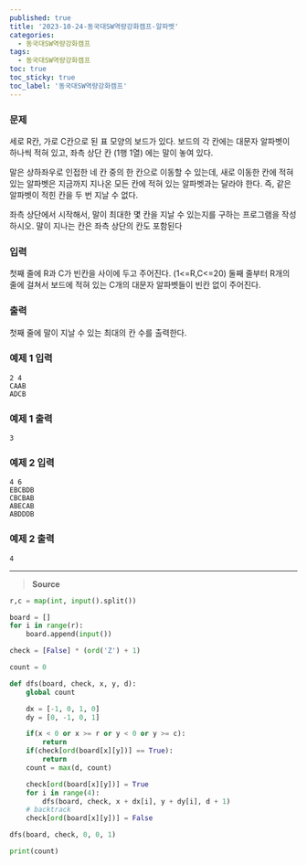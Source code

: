 ```yaml
---
published: true
title: '2023-10-24-동국대SW역량강화캠프-알파벳'
categories:
  - 동국대SW역량강화캠프
tags:
  - 동국대SW역량강화캠프
toc: true
toc_sticky: true
toc_label: '동국대SW역량강화캠프'
---
```


### **문제**

세로 R칸, 가로 C칸으로 된 표 모양의 보드가 있다. 보드의 각 칸에는 대문자 알파벳이 하나씩 적혀 있고, 좌측 상단 칸 (1행 1열) 에는 말이 놓여 있다.

말은 상하좌우로 인접한 네 칸 중의 한 칸으로 이동할 수 있는데, 새로 이동한 칸에 적혀 있는 알파벳은 지금까지 지나온 모든 칸에 적혀 있는 알파벳과는 달라야 한다. 즉, 같은 알파벳이 적힌 칸을 두 번 지날 수 없다.

좌측 상단에서 시작해서, 말이 최대한 몇 칸을 지날 수 있는지를 구하는 프로그램을 작성하시오. 말이 지나는 칸은 좌측 상단의 칸도 포함된다

### **입력**

첫째 줄에 R과 C가 빈칸을 사이에 두고 주어진다. (1<=R,C<=20) 둘째 줄부터 R개의 줄에 걸쳐서 보드에 적혀 있는 C개의 대문자 알파벳들이 빈칸 없이 주어진다.

### **출력**

첫째 줄에 말이 지날 수 있는 최대의 칸 수를 출력한다.

### **예제 1 입력**

```
2 4
CAAB
ADCB
```

### **예제 1 출력**

```
3
```

### **예제 2 입력**

```
4 6
EBCBDB
CBCBAB
ABECAB
ABDDDB
```

### **예제 2 출력**

```
4
```

---

> **Source**

```python
r,c = map(int, input().split())

board = []
for i in range(r):
	board.append(input())

check = [False] * (ord('Z') + 1)

count = 0

def dfs(board, check, x, y, d):
	global count

	dx = [-1, 0, 1, 0]
	dy = [0, -1, 0, 1]

	if(x < 0 or x >= r or y < 0 or y >= c):
		return
	if(check[ord(board[x][y])] == True):
		return
	count = max(d, count)

	check[ord(board[x][y])] = True
	for i in range(4):
		dfs(board, check, x + dx[i], y + dy[i], d + 1)
	# backtrack
	check[ord(board[x][y])] = False

dfs(board, check, 0, 0, 1)

print(count)
```
